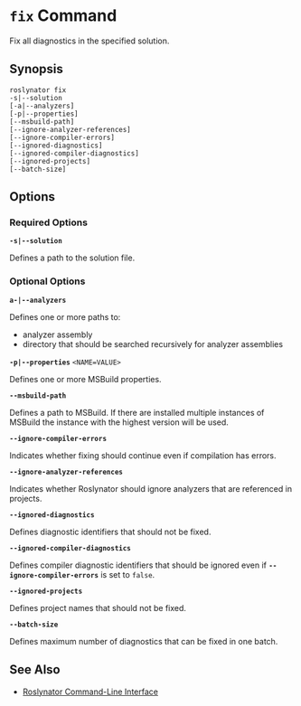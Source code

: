 
# `fix` Command

Fix all diagnostics in the specified solution.

## Synopsis

```
roslynator fix
-s|--solution
[-a|--analyzers]
[-p|--properties]
[--msbuild-path]
[--ignore-analyzer-references]
[--ignore-compiler-errors]
[--ignored-diagnostics]
[--ignored-compiler-diagnostics]
[--ignored-projects]
[--batch-size]
```

## Options

### Required Options

**`-s|--solution`**

Defines a path to the solution file.

### Optional Options

**`a-|--analyzers`**

Defines one or more paths to:

* analyzer assembly
* directory that should be searched recursively for analyzer assemblies

**`-p|--properties`** `<NAME=VALUE>`

Defines one or more MSBuild properties.

**`--msbuild-path`**

Defines a path to MSBuild. If there are installed multiple instances of MSBuild the instance with the highest version will be used.

**`--ignore-compiler-errors`**

Indicates whether fixing should continue even if compilation has errors.

**`--ignore-analyzer-references`**

Indicates whether Roslynator should ignore analyzers that are referenced in projects.

**`--ignored-diagnostics`**

Defines diagnostic identifiers that should not be fixed.

**`--ignored-compiler-diagnostics`**

Defines compiler diagnostic identifiers that should be ignored even if **`--ignore-compiler-errors`** is set to `false`.

**`--ignored-projects`**

Defines project names that should not be fixed.

**`--batch-size`**

Defines maximum number of diagnostics that can be fixed in one batch.

## See Also

* [Roslynator Command-Line Interface](README.md)
